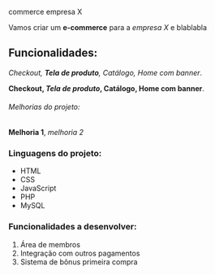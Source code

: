 commerce empresa X

Vamos criar um  **e-commerce** para a *empresa X* e blablabla

## Funcionalidades:

_Checkout, **Tela de produto**, Catálogo, Home com banner_.

**Checkout, _Tela de produto_, Catálogo, Home com banner**.

###### Melhorias do projeto:

__Melhoria 1__, _melhoria 2_

### Linguagens do projeto:
* HTML
* CSS
* JavaScript
* PHP
* MySQL

### Funcionalidades a desenvolver:
1. Área de membros
2. Integração com outros pagamentos
3. Sistema de bônus primeira compra
